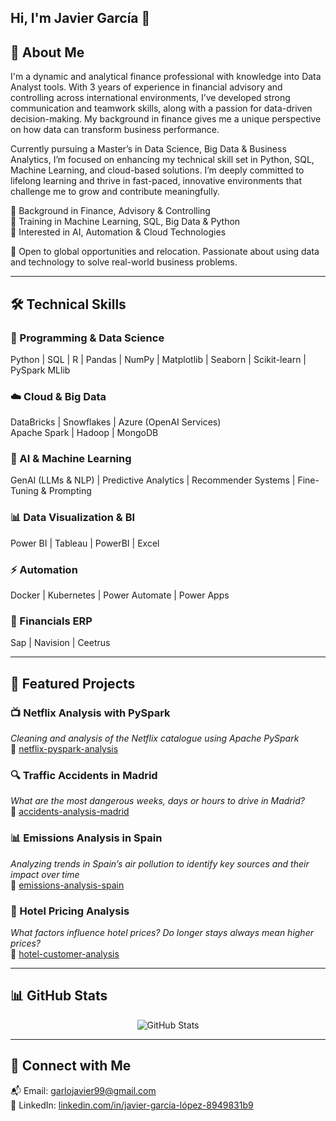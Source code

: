 ## Hi, I'm Javier García 👋

<!--
**JavierGarLo/JavierGarLo** is a ✨ _special_ ✨ repository because its `README.md` (this file) appears on your GitHub profile.
-->

## 🧠 About Me

I'm a dynamic and analytical finance professional with knowledge into Data Analyst tools. With 3 years of experience in financial advisory and controlling across international environments, I’ve developed strong communication and teamwork skills, along with a passion for data-driven decision-making. My background in finance gives me a unique perspective on how data can transform business performance.

Currently pursuing a Master’s in Data Science, Big Data & Business Analytics, I’m focused on enhancing my technical skill set in Python, SQL, Machine Learning, and cloud-based solutions. I’m deeply committed to lifelong learning and thrive in fast-paced, innovative environments that challenge me to grow and contribute meaningfully.

🔹 Background in Finance, Advisory & Controlling  
🔹 Training in Machine Learning, SQL, Big Data & Python  
🔹 Interested in AI, Automation & Cloud Technologies  

📍 Open to global opportunities and relocation. Passionate about using data and technology to solve real-world business problems.

---

## 🛠️ Technical Skills

### 📌 Programming & Data Science  
Python | SQL | R | Pandas | NumPy | Matplotlib | Seaborn | Scikit-learn | PySpark MLlib

### ☁️ Cloud & Big Data  
DataBricks | Snowflakes | Azure (OpenAI Services)  
Apache Spark | Hadoop | MongoDB 

### 🤖 AI & Machine Learning  
GenAI (LLMs & NLP) | Predictive Analytics | Recommender Systems | Fine-Tuning & Prompting

### 📊 Data Visualization & BI  
Power BI | Tableau | PowerBI | Excel

### ⚡ Automation  
Docker | Kubernetes | Power Automate | Power Apps

### 🎯 Financials ERP
Sap | Navision | Ceetrus

---

## 🚀 Featured Projects

### 📺 Netflix Analysis with PySpark  
_Cleaning and analysis of the Netflix catalogue using Apache PySpark_  
🔗 [netflix-pyspark-analysis]()

### 🔍 Traffic Accidents in Madrid  
_What are the most dangerous weeks, days or hours to drive in Madrid?_  
🔗 [accidents-analysis-madrid]()

### 📊 Emissions Analysis in Spain  
_Analyzing trends in Spain’s air pollution to identify key sources and their impact over time_  
🔗 [emissions-analysis-spain]()

### 🏨 Hotel Pricing Analysis  
_What factors influence hotel prices? Do longer stays always mean higher prices?_  
🔗 [hotel-customer-analysis]()

---

## 📊 GitHub Stats

<p align="center">
  <img src="https://github-readme-stats.vercel.app/api?username=tu-usuario&show_icons=true&theme=radical" alt="GitHub Stats" />
</p>

---

## 🔗 Connect with Me

📬 Email: garlojavier99@gmail.com  
🔗 LinkedIn: [linkedin.com/in/javier-garcía-lópez-8949831b9](https://www.linkedin.com/in/javier-garc%C3%ADa-l%C3%B3pez-8949831b9)
